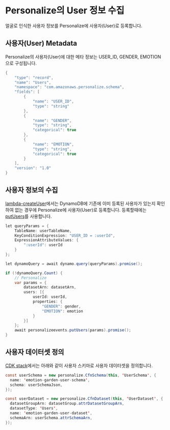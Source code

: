 # Personalize의 User 정보 수집

얼굴로 인식한 사용자 정보를 Personalize에 사용자(User)로 등록합니다.

## 사용자(User) Metadata

Personalize의 사용자(User)에 대한 메타 정보는 USER_ID, GENDER, EMOTION 으로 구성됩니다. 

```java
{
    "type": "record",
    "name": "Users",
    "namespace": "com.amazonaws.personalize.schema",
    "fields": [
        {
            "name": "USER_ID",
            "type": "string"
        },
        {
            "name": "GENDER",
            "type": "string",
            "categorical": true
        },
        {
            "name": "EMOTION",
            "type": "string",
            "categorical": true
        }
    ],
    "version": "1.0"
}
```


## 사용자 정보의 수집

[lambda-createUser](./lambda-createUser/index.js)에서는 DynamoDB에 기존에 이미 등록된 사용자가 있는지 확인하여 없는 경우에 Personalize에 사용자(User)로 등록합니다. 등록할때에는 [putUsers](https://docs.aws.amazon.com/personalize/latest/dg/API_UBS_PutUsers.html)를 사용합니다. 

```java
let queryParams = {
    TableName: userTableName,
    KeyConditionExpression: "USER_ID = :userId",
    ExpressionAttributeValues: {
        ":userId": userId
    }
};

let dynamoQuery = await dynamo.query(queryParams).promise();

if (!dynamoQuery.Count) {
    // Personalize
    var params = {
        datasetArn: datasetArn,
        users: [{
            userId: userId,
            properties: {
                "GENDER": gender,
                "EMOTION": emotion
            }
        }]
    };
    await personalizeevents.putUsers(params).promise();
}
```

## 사용자 데이터셋 정의

[CDK stack](./cdk-image-recommender/lib/cdk-image-recommender-stack.ts)에서는 아래와 같이 사용자 스키마로 사용자 데이터셋을 정의합니다.

```java
const userSchema = new personalize.CfnSchema(this, 'UserSchema', {
  name: 'emotion-garden-user-schema',
  schema: userSchemaJson,
});

const userDataset = new personalize.CfnDataset(this, 'UserDataset', {
  datasetGroupArn: datasetGroup.attrDatasetGroupArn,
  datasetType: 'Users',
  name: 'emotion-garden-user-dataset',
  schemaArn: userSchema.attrSchemaArn,
});
```

